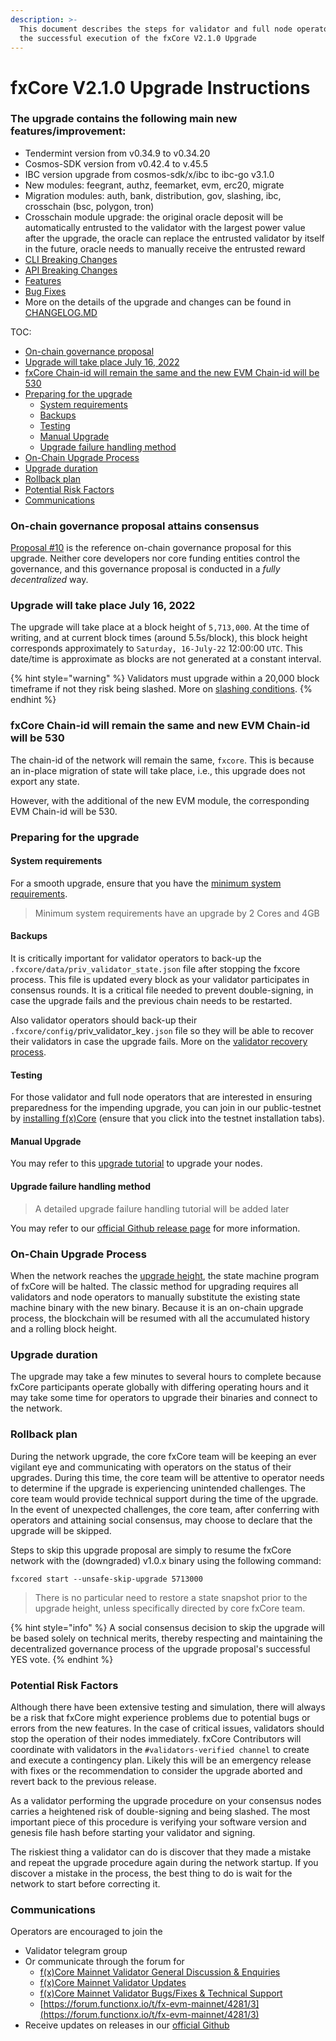 ```yaml
---
description: >-
  This document describes the steps for validator and full node operators for
  the successful execution of the fxCore V2.1.0 Upgrade
---
```


# fxCore V2.1.0 Upgrade Instructions

### The upgrade contains the following main new features/improvement:

* Tendermint version from v0.34.9 to v0.34.20
* Cosmos-SDK version from v0.42.4 to v.45.5
* IBC version upgrade from cosmos-sdk/x/ibc to ibc-go v3.1.0
* New modules: feegrant, authz, feemarket, evm, erc20, migrate
* Migration modules: auth, bank, distribution, gov, slashing, ibc, crosschain (bsc, polygon, tron)
* Crosschain module upgrade: the original oracle deposit will be automatically entrusted to the validator with the largest power value after the upgrade, the oracle can replace the entrusted validator by itself in the future, oracle needs to manually receive the entrusted reward
* [CLI Breaking Changes](https://github.com/FunctionX/fx-core/blob/release/v2.1.x/CHANGELOG.md#cli-breaking-changes)
* [API Breaking Changes](https://github.com/FunctionX/fx-core/blob/release/v2.1.x/CHANGELOG.md#api-breaking-changes)
* [Features](https://github.com/FunctionX/fx-core/blob/release/v2.1.x/CHANGELOG.md#features)
* [Bug Fixes](https://github.com/FunctionX/fx-core/blob/release/v2.1.x/CHANGELOG.md#bug-fixes)
* More on the details of the upgrade and changes can be found in [CHANGELOG.MD](https://github.com/FunctionX/fx-core/blob/release/v2.1.x/CHANGELOG.md)

TOC:

* [On-chain governance proposal](./#on-chain-governance-proposal-attains-consensus)
* [Upgrade will take place July 16, 2022](./#upgrade-will-take-place-april-12-2022)
* [fxCore Chain-id will remain the same and the new EVM Chain-id will be 530](./#chain-id-will-remain-the-same)
* [Preparing for the upgrade](./#preparing-for-the-upgrade)
  * [System requirements](./#system-requirement)
  * [Backups](./#backups)
  * [Testing](./#testing)
  * [Manual Upgrade](./#manual-upgrade)
  * [Upgrade failure handling method](./#upgrade-failure-handling-method)
* [On-Chain Upgrade Process](./#on-chain-upgrade-process)
* [Upgrade duration](./#upgrade-duration)
* [Rollback plan](./#rollback-plan)
* [Potential Risk Factors](./#potential-risk-factors)
* [Communications](./#communications)

### On-chain governance proposal attains consensus <a href="#on-chain-governance-proposal-attains-consensus" id="on-chain-governance-proposal-attains-consensus"></a>

[Proposal #10](https://explorer.functionx.io/fxcore/proposals/10) is the reference on-chain governance proposal for this upgrade. Neither core developers nor core funding entities control the governance, and this governance proposal is  conducted in a _fully decentralized_ way.

### Upgrade will take place July 16, 2022 <a href="#upgrade-will-take-place-april-12-2022" id="upgrade-will-take-place-april-12-2022"></a>

The upgrade will take place at a block height of `5,713,000`. At the time of writing, and at current block times (around 5.5s/block), this block height corresponds approximately to `Saturday, 16-July-22` 12:00:00 `UTC`. This date/time is approximate as blocks are not generated at a constant interval.

{% hint style="warning" %}
Validators must upgrade within a 20,000 block timeframe if not they risk being slashed. More on [slashing conditions](../../validators/validator-faq.md#what-are-the-slashing-conditions).
{% endhint %}

### fxCore Chain-id will remain the same and new EVM Chain-id will be 530 <a href="#chain-id-will-remain-the-same" id="chain-id-will-remain-the-same"></a>

The chain-id of the network will remain the same, `fxcore`. This is because an in-place migration of state will take place, i.e., this upgrade does not export any state.

However, with the additional of the new EVM module, the corresponding EVM Chain-id will be 530.

### Preparing for the upgrade <a href="#preparing-for-the-upgrade" id="preparing-for-the-upgrade"></a>

#### System requirements <a href="#system-requirement" id="system-requirement"></a>

For a smooth upgrade, ensure that you have the [minimum system requirements](../../f-x-core/installation.md#hardware-requirements).

> Minimum system requirements have an upgrade by 2 Cores and 4GB

#### Backups <a href="#backups" id="backups"></a>

It is critically important for validator operators to back-up the `.fxcore/data/priv_validator_state.json` file after stopping the fxcore process. This file is updated every block as your validator participates in consensus rounds. It is a critical file needed to prevent double-signing, in case the upgrade fails and the previous chain needs to be restarted.

Also validator operators should back-up their `.fxcore/config/`priv\_validator\_key`.json` file so they will be able to recover their validators in case the upgrade fails. More on the [validator recovery process](../../validators/validator-recovery.md).

#### Testing <a href="#testing" id="testing"></a>

For those validator and full node operators that are interested in ensuring preparedness for the impending upgrade, you can join in our public-testnet by [installing f(x)Core](../../f-x-core/installation.md) (ensure that you click into the testnet installation tabs).

#### Manual Upgrade

You may refer to this [upgrade tutorial](../../f-x-core-tutorials/evm-upgrade-tutorial.md) to upgrade your nodes.

#### Upgrade failure handling method

> A detailed upgrade failure handling tutorial will be added later

You may refer to our [official Github release page](https://github.com/FunctionX/fx-core/releases) for more information.

### On-Chain Upgrade Process

When the network reaches the [upgrade height](./#upgrade-will-take-place-april-12-2022), the state machine program of fxCore will be halted. The classic method for upgrading requires all validators and node operators to manually substitute the existing state machine binary with the new binary. Because it is an on-chain upgrade process, the blockchain will be resumed with all the accumulated history and a rolling block height.

### Upgrade duration

The upgrade may take a few minutes to several hours to complete because fxCore participants operate globally with differing operating hours and it may take some time for operators to upgrade their binaries and connect to the network.

### Rollback plan

During the network upgrade, the core fxCore team will be keeping an ever vigilant eye and communicating with operators on the status of their upgrades. During this time, the core team will be attentive to operator needs to determine if the upgrade is experiencing unintended challenges. The core team would provide technical support during the time of the upgrade. In the event of unexpected challenges, the core team, after conferring with operators and attaining social consensus, may choose to declare that the upgrade will be skipped.

Steps to skip this upgrade proposal are simply to resume the fxCore network with the (downgraded) v1.0.x binary using the following command:

```shell
fxcored start --unsafe-skip-upgrade 5713000
```

> There is no particular need to restore a state snapshot prior to the upgrade height, unless specifically directed by core fxCore team.

{% hint style="info" %}
A social consensus decision to skip the upgrade will be based solely on technical merits, thereby respecting and maintaining the decentralized governance process of the upgrade proposal's successful YES vote.
{% endhint %}

### Potential Risk Factors

Although there have been extensive testing and simulation, there will always be a risk that fxCore might experience problems due to potential bugs or errors from the new features. In the case of critical issues, validators should stop the operation of their nodes immediately. fxCore Contributors will coordinate with validators in the `#validators-verified channel` to create and execute a contingency plan. Likely this will be an emergency release with fixes or the recommendation to consider the upgrade aborted and revert back to the previous release.

As a validator performing the upgrade procedure on your consensus nodes carries a heightened risk of double-signing and being slashed. The most important piece of this procedure is verifying your software version and genesis file hash before starting your validator and signing.

The riskiest thing a validator can do is discover that they made a mistake and repeat the upgrade procedure again during the network startup. If you discover a mistake in the process, the best thing to do is wait for the network to start before correcting it.

### Communications <a href="#communications" id="communications"></a>

Operators are encouraged to join the

* Validator telegram group
* Or communicate through the forum for
  * [f(x)Core Mainnet Validator General Discussion & Enquiries](https://forum.functionx.io/t/f-x-core-mainnet-validator-general-discussion-enquiries/2142)
  * [f(x)Core Mainnet Validator Updates](https://forum.functionx.io/t/f-x-core-mainnet-validator-updates/2141)
  * [f(x)Core Mainnet Validator Bugs/Fixes & Technical Support](https://forum.functionx.io/t/f-x-core-mainnet-validator-bugs-fixes-technical-support/2140)
  * [https://forum.functionx.io/t/fx-evm-mainnet/4281/3](https://forum.functionx.io/t/fx-evm-mainnet/4281/3)
* Receive updates on releases in our [official Github](https://github.com/FunctionX/fx-core/releases)

